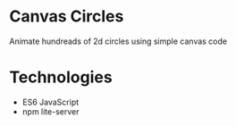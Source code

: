 # Canvas Circles
Animate hundreads of 2d circles using simple canvas code

# Technologies
- ES6 JavaScript
- npm lite-server
